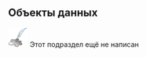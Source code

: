 ## Объекты данных
![Раздел не написан](lib/imgs/custom_web/planned_section.png) Этот подраздел ещё не написан